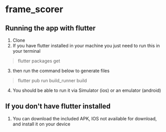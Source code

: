 # frame_scorer

## Running the app with flutter

1. Clone 
2. If you have flutter installed in your machine you just need to run this in your terminal

> flutter packages get

3. then run the command below to generate files

> flutter pub run build_runner build

4. You should be able to run it via Simulator (ios) or an emulator (android)

## If you don't have flutter installed

1. You can download the included APK, IOS not available for download, and install it on your device



